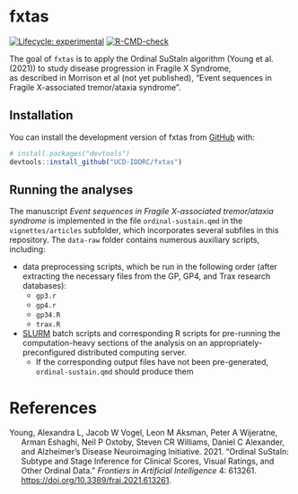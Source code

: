 

<!-- README.md is generated from README.Rmd. Please edit that file -->

# fxtas

<!-- badges: start -->

[![Lifecycle:
experimental](https://img.shields.io/badge/lifecycle-experimental-orange.svg)](https://lifecycle.r-lib.org/articles/stages.html#experimental)
[![R-CMD-check](https://github.com/UCD-IDDRC/fxtas/actions/workflows/R-CMD-check.yaml/badge.svg)](https://github.com/UCD-IDDRC/fxtas/actions/workflows/R-CMD-check.yaml)
<!-- badges: end -->

The goal of `fxtas` is to apply the Ordinal SuStaIn algorithm (Young et
al. (2021)) to study disease progression in Fragile X Syndrome,  
as described in Morrison et al (not yet published), “Event sequences in
Fragile X-associated tremor/ataxia syndrome”.

## Installation

You can install the development version of fxtas from
[GitHub](https://github.com/) with:

``` r
# install.packages("devtools")
devtools::install_github("UCD-IDDRC/fxtas")
```

## Running the analyses

The manuscript *Event sequences in Fragile X-associated tremor/ataxia
syndrome* is implemented in the file `ordinal-sustain.qmd` in the
`vignettes/articles` subfolder, which incorporates several subfiles in
this repository. The `data-raw` folder contains numerous auxiliary
scripts, including:

- data preprocessing scripts, which be run in the following order (after
  extracting the necessary files from the GP, GP4, and Trax research
  databases):
  - `gp3.r`
  - `gp4.r`
  - `gp34.R`
  - `trax.R`
- [SLURM](https://slurm.schedmd.com/documentation.html) batch scripts
  and corresponding R scripts for pre-running the computation-heavy
  sections of the analysis on an appropriately-preconfigured distributed
  computing server.
  - If the corresponding output files have not been pre-generated,
    `ordinal-sustain.qmd` should produce them

# References

<div id="refs" class="references csl-bib-body hanging-indent"
entry-spacing="0">

<div id="ref-young2021ordinal" class="csl-entry">

Young, Alexandra L, Jacob W Vogel, Leon M Aksman, Peter A Wijeratne,
Arman Eshaghi, Neil P Oxtoby, Steven CR Williams, Daniel C Alexander,
and Alzheimer’s Disease Neuroimaging Initiative. 2021. “Ordinal SuStaIn:
Subtype and Stage Inference for Clinical Scores, Visual Ratings, and
Other Ordinal Data.” *Frontiers in Artificial Intelligence* 4: 613261.
<https://doi.org/10.3389/frai.2021.613261>.

</div>

</div>
